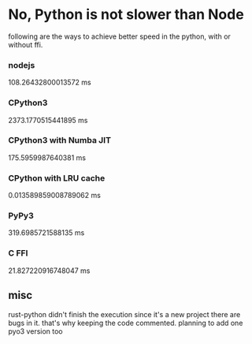 # No, Python is not slower than Node

following are the ways to achieve better speed in the python, with or without ffi.

### nodejs
108.26432800013572 ms



### CPython3
2373.1770515441895 ms


### CPython3 with Numba JIT
175.5959987640381 ms


### CPython with LRU cache
0.013589859008789062 ms

### PyPy3
319.6985721588135 ms


### C FFI
21.827220916748047 ms


## misc
rust-python didn't finish the execution since it's a new project there are bugs in it.
that's why keeping the code commented. planning to add one pyo3 version too

